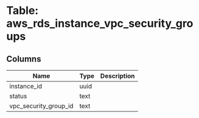 
# Table: aws_rds_instance_vpc_security_groups

## Columns
| Name        | Type           | Description  |
| ------------- | ------------- | -----  |
|instance_id|uuid||
|status|text||
|vpc_security_group_id|text||
